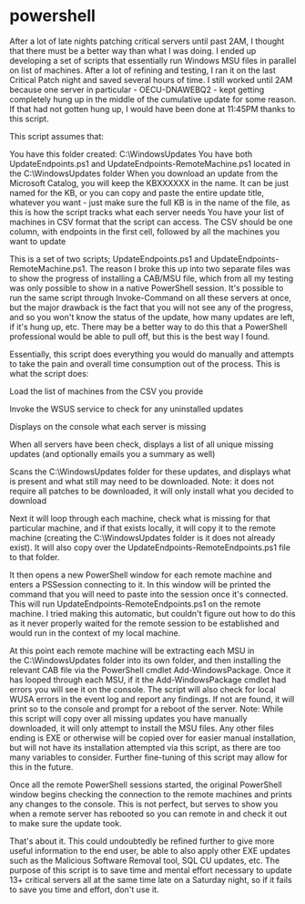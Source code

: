 # powershell
After a lot of late nights patching critical servers until past 2AM, I thought that there must be a better way than what I was doing. I ended up developing a set of scripts that essentially run Windows MSU files in parallel on list of machines. After a lot of refining and testing, I ran it on the last Critical Patch night and saved several hours of time. I still worked until 2AM because one server in particular - OECU-DNAWEBQ2 - kept getting completely hung up in the middle of the cumulative update for some reason. If that had not gotten hung up, I would have been done at 11:45PM thanks to this script.




This script assumes that:

You have this folder created: C:\WindowsUpdates
You have both UpdateEndpoints.ps1 and UpdateEndpoints-RemoteMachine.ps1 located in the C:\WindowsUpdates folder
When you download an update from the Microsoft Catalog, you will keep the KBXXXXXX in the name. It can be just named for the KB, or you can copy and paste the entire update title, whatever you want - just make sure the full KB is in the name of the file, as this is how the script tracks what each server needs
You have your list of machines in CSV format that the script can access. The CSV should be one column, with endpoints in the first cell, followed by all the machines you want to update

This is a set of two scripts; UpdateEndpoints.ps1 and UpdateEndpoints-RemoteMachine.ps1. The reason I broke this up into two separate files was to show the progress of installing a CAB/MSU file, which from all my testing was only possible to show in a native PowerShell session. It's possible to run the same script through Invoke-Command on all these servers at once, but the major drawback is the fact that you will not see any of the progress, and so you won't know the status of the update, how many updates are left, if it's hung up, etc. There may be a better way to do this that a PowerShell professional would be able to pull off, but this is the best way I found.

Essentially, this script does everything you would do manually and attempts to take the pain and overall time consumption out of the process. This is what the script does:

Load the list of machines from the CSV you provide

Invoke the WSUS service to check for any uninstalled updates

Displays on the console what each server is missing

When all servers have been check, displays a list of all unique missing updates (and optionally emails you a summary as well)

Scans the C:\WindowsUpdates folder for these updates, and displays what is present and what still may need to be downloaded. Note: it does not require all patches to be downloaded, it will only install what you decided to download

Next it will loop through each machine, check what is missing for that particular machine, and if that exists locally, it will copy it to the remote machine (creating the C:\WindowsUpdates folder is it does not already exist). It will also copy over the UpdateEndpoints-RemoteEndpoints.ps1 file to that folder.

It then opens a new PowerShell window for each remote machine and enters a PSSession connecting to it. In this window will be printed the command that you will need to paste into the session once it's connected. This will run UpdateEndpoints-RemoteEndpoints.ps1 on the remote machine. I tried making this automatic, but couldn't figure out how to do this as it never properly waited for the remote session to be established and would run in the context of my local machine.

At this point each remote machine will be extracting each MSU in the C:\WindowsUpdates folder into its own folder, and then installing the relevant CAB file via the PowerShell cmdlet Add-WindowsPackage. Once it has looped through each MSU, if it the Add-WindowsPackage cmdlet had errors you will see it on the console. The script will also check for local WUSA errors in the event log and report any findings. If not are found, it will print so to the console and prompt for a reboot of the server. Note: While this script will copy over all missing updates you have manually downloaded, it will only attempt to install the MSU files. Any other files ending is EXE or otherwise will be copied over for easier manual installation, but will not have its installation attempted via this script, as there are too many variables to consider. Further fine-tuning of this script may allow for this in the future.

Once all the remote PowerShell sessions started, the original PowerShell window begins checking the connection to the remote machines and prints any changes to the console. This is not perfect, but serves to show you when a remote server has rebooted so you can remote in and check it out to make sure the update took.

That's about it. This could undoubtedly be refined further to give more useful information to the end user, be able to also apply other EXE updates such as the Malicious Software Removal tool, SQL CU updates, etc. The purpose of this script is to save time and mental effort necessary to update 13+ critical servers all at the same time late on a Saturday night, so if it fails to save you time and effort, don't use it.
